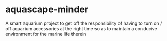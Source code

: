 # aquascape-minder
A smart aquarium project to get off the responsibility of having to turn on / off aquarium accessories at the right time so as to maintain a conducive environment for the marine life therein
